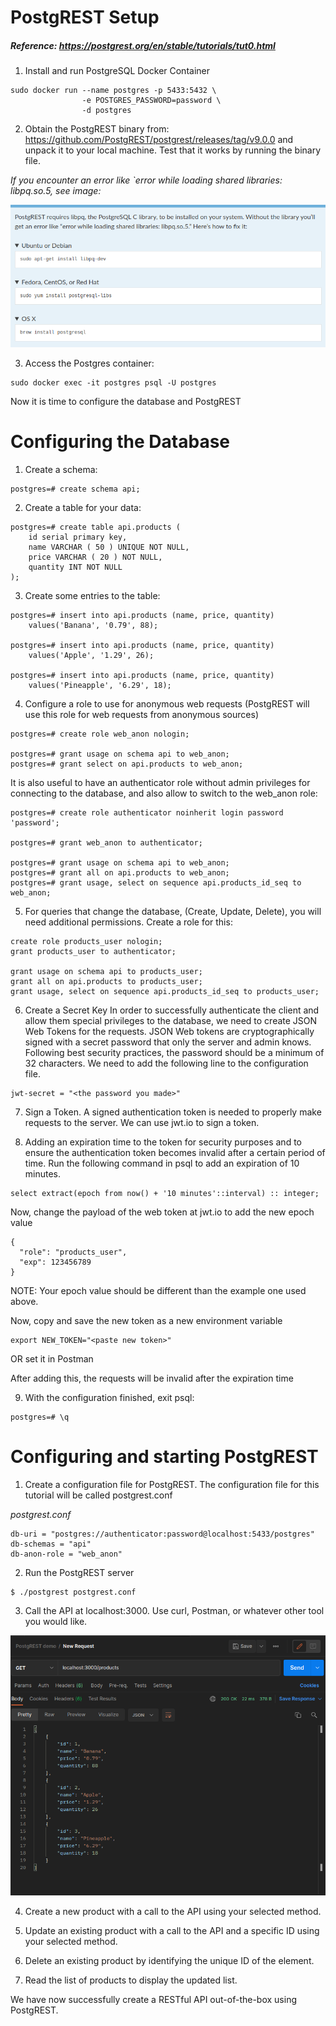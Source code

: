 # PostgREST Setup

##### Reference: https://postgrest.org/en/stable/tutorials/tut0.html

1. Install and run PostgreSQL Docker Container

```
sudo docker run --name postgres -p 5433:5432 \
                -e POSTGRES_PASSWORD=password \
                -d postgres
```

2. Obtain the PostgREST binary from: https://github.com/PostgREST/postgrest/releases/tag/v9.0.0 and unpack it to your local machine. Test that it works by running the binary file. 

*If you encounter an error like `error while loading shared libraries: libpq.so.5, see image:*

![libpq error](./images/libpq_error.jpg)

3. Access the Postgres container:

```
sudo docker exec -it postgres psql -U postgres
```

Now it is time to configure the database and PostgREST

# Configuring the Database

1. Create a schema: 
```
postgres=# create schema api;
```
2. Create a table for your data:
```
postgres=# create table api.products (
    id serial primary key,
    name VARCHAR ( 50 ) UNIQUE NOT NULL,
    price VARCHAR ( 20 ) NOT NULL,
    quantity INT NOT NULL
);
```

3. Create some entries to the table:
```
postgres=# insert into api.products (name, price, quantity)
    values('Banana', '0.79', 88);

postgres=# insert into api.products (name, price, quantity)
    values('Apple', '1.29', 26);

postgres=# insert into api.products (name, price, quantity)
    values('Pineapple', '6.29', 18);
```

4. Configure a role to use for anonymous web requests (PostgREST will use this role for web requests from anonymous sources)
```
postgres=# create role web_anon nologin;

postgres=# grant usage on schema api to web_anon;
postgres=# grant select on api.products to web_anon;
```

It is also useful to have an authenticator role without admin privileges for connecting to the database, and also allow to switch to the web_anon role:
```
postgres=# create role authenticator noinherit login password 'password';

postgres=# grant web_anon to authenticator;

postgres=# grant usage on schema api to web_anon;
postgres=# grant all on api.products to web_anon;
postgres=# grant usage, select on sequence api.products_id_seq to web_anon;

```

5. For queries that change the database, (Create, Update, Delete), you will need additional permissions. Create a role for this:
```
create role products_user nologin;
grant products_user to authenticator;

grant usage on schema api to products_user;
grant all on api.products to products_user;
grant usage, select on sequence api.products_id_seq to products_user;
```


6. Create a Secret Key
In order to successfully authenticate the client and allow them special privileges to the database, we need to create JSON Web Tokens for the requests. JSON Web tokens are cryptographically signed with a secret password that only the server and admin knows. Following best security practices, the password should be a minimum of 32 characters. We need to add the following line to the configuration file.

```
jwt-secret = "<the password you made>"
```

7. Sign a Token. A signed authentication token is needed to properly make requests to the server. We can use jwt.io to sign a token. 


8. Adding an expiration time to the token for security purposes and to ensure the authentication token becomes invalid after a certain period of time. Run the following command in psql to add an expiration of 10 minutes. 

```
select extract(epoch from now() + '10 minutes'::interval) :: integer;
```

Now, change the payload of the web token at jwt.io to add the new epoch value
```
{
  "role": "products_user",
  "exp": 123456789
}

```
NOTE: Your epoch value should be different than the example one used above. 

Now, copy and save the new token as a new environment variable
```
export NEW_TOKEN="<paste new token>"
```

OR set it in Postman

After adding this, the requests will be invalid after the expiration time


9. With the configuration finished, exit psql:
```
postgres=# \q
```

# Configuring and starting PostgREST

1. Create a configuration file for PostgREST. The configuration file for this tutorial will be called postgrest.conf

*postgrest.conf*
```
db-uri = "postgres://authenticator:password@localhost:5433/postgres"
db-schemas = "api"
db-anon-role = "web_anon"
```

2. Run the PostgREST server
```
$ ./postgrest postgrest.conf
```

3. Call the API at localhost:3000. Use curl, Postman, or whatever other tool you would like.

![output from postman](images/PostmanResult.png)

4. Create a new product with a call to the API using your selected method.

5. Update an existing product with a call to the API and a specific ID using your selected method. 

6. Delete an existing product by identifying the unique ID of the element. 

7. Read the list of products to display the updated list. 


We have now successfully create a RESTful API out-of-the-box using PostgREST.
